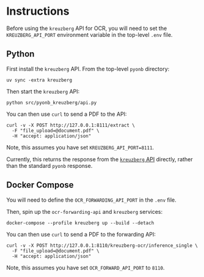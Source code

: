 # Instructions

Before using the `kreuzberg` API for OCR, you will need to set the `KREUZBERG_API_PORT`
environment variable in the top-level `.env` file.

## Python

First install the `kreuzberg` API. From the top-level `pyonb` directory:

```shell
uv sync -extra kreuzberg
```

Then start the `kreuzberg` API:

```shell
python src/pyonb_kreuzberg/api.py
```

You can then use `curl` to send a PDF to the API:

```shell
curl -v -X POST http://127.0.0.1:8111/extract \
  -F "file_upload=@document.pdf" \
  -H "accept: application/json"
```

Note, this assumes you have set `KREUZBERG_API_PORT=8111`.

Currently, this returns the response from the
[`kreuzberg` API](https://kreuzberg.dev/user-guide/api-server/#extract-files)
directly, rather than the standard `pyonb` response.

## Docker Compose

You will need to define the `OCR_FORWARDING_API_PORT` in the `.env` file.

Then, spin up the `ocr-forwarding-api` and `kreuzberg` services:

```shell
docker-compose --profile kreuzberg up --build --detach
```

You can then use `curl` to send a PDF to the forwarding API:

```shell
curl -v -X POST http://127.0.0.1:8110/kreuzberg-ocr/inference_single \
  -F "file_upload=@document.pdf" \
  -H "accept: application/json"
```

Note, this assumes you have set `OCR_FORWARD_API_PORT` to `8110`.
